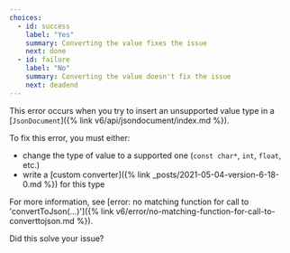 ```yaml
---
choices:
  - id: success
    label: "Yes"
    summary: Converting the value fixes the issue
    next: done
  - id: failure
    label: "No"
    summary: Converting the value doesn't fix the issue
    next: deadend
---
```


This error occurs when you try to insert an unsupported value type in a [`JsonDocument`]({% link v6/api/jsondocument/index.md %}).

To fix this error, you must either:

* change the type of value to a supported one (`const char*`, `int`, `float`, etc.)
* write a [custom converter]({% link _posts/2021-05-04-version-6-18-0.md %}) for this type

For more information, see [error: no matching function for call to 'convertToJson(...)']({% link v6/error/no-matching-function-for-call-to-converttojson.md %}).

Did this solve your issue?